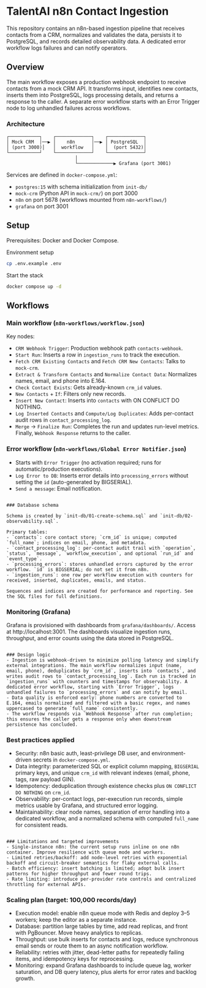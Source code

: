 # TalentAI n8n Contact Ingestion

This repository contains an n8n-based ingestion pipeline that receives contacts from a CRM, normalizes and validates the data, persists it to PostgreSQL, and records detailed observability data. A dedicated error workflow logs failures and can notify operators.

## Overview

The main workflow exposes a production webhook endpoint to receive contacts from a mock CRM API. It transforms input, identifies new contacts, inserts them into PostgreSQL, logs processing details, and returns a response to the caller. A separate error workflow starts with an Error Trigger node to log unhandled failures across workflows.

### Architecture
```
┌───────────┐    ┌─────────────┐    ┌─────────────┐
│ Mock CRM  │──▶ │    n8n      │──▶ │ PostgreSQL  │
│ (port 3000)│   │  workflow   │    │  (port 5432)│
└───────────┘    └─────────────┘    └─────────────┘
                         │
                         └─────────────▶ Grafana (port 3001)
```

Services are defined in `docker-compose.yml`:
- `postgres:15` with schema initialization from `init-db/`
- `mock-crm` (Python API in `mock-crm/`) on port 3000
- `n8n` on port 5678 (workflows mounted from `n8n-workflows/`)
- `grafana` on port 3001

## Setup

Prerequisites: Docker and Docker Compose.

Environment setup
```bash
cp .env.example .env
```

Start the stack
```bash
docker compose up -d
```

## Workflows

### Main workflow (`n8n-workflows/workflow.json`)
Key nodes:
- `CRM Webhook Trigger`: Production webhook path `contacts-webhook`.
- `Start Run`: Inserts a row in `ingestion_runs` to track the execution.
- `Fetch CRM Existing Contacts` and `Fetch CRM New Contacts`: Talks to `mock-crm`.
- `Extract & Transform Contacts` and `Normalize Contact Data`: Normalizes names, email, and phone into E.164.
- `Check Contact Exists`: Gets already-known `crm_id` values.
- `New Contacts` + `If`: Filters only new records.
- `Insert New Contact`: Inserts into `contacts` with ON CONFLICT DO NOTHING.
- `Log Inserted Contacts` and `Compute/Log Duplicates`: Adds per-contact audit rows in `contact_processing_log`.
- `Merge` → `Finalize Run`: Completes the run and updates run-level metrics. Finally, `Webhook Response` returns to the caller.

### Error workflow (`n8n-workflows/Global Error Notifier.json`)
- Starts with `Error Trigger` (no activation required; runs for automatic/production executions).
- `Log Error to DB`: Inserts error details into `processing_errors` without setting the `id` (auto-generated by BIGSERIAL).
- `Send a message`: Email notification.
```

### Database schema

Schema is created by `init-db/01-create-schema.sql` and `init-db/02-observability.sql`.

Primary tables:
- `contacts`: core contact store; `crm_id` is unique; computed `full_name`; indices on email, phone, and metadata.
- `contact_processing_log`: per-contact audit trail with `operation`, `status`, `message`, `workflow_execution`, and optional `run_id` and `event_type`.
- `processing_errors`: stores unhandled errors captured by the error workflow. `id` is BIGSERIAL; do not set it from n8n.
- `ingestion_runs`: one row per workflow execution with counters for received, inserted, duplicates, emails, and status.

Sequences and indices are created for performance and reporting. See the SQL files for full definitions.
```

### Monitoring (Grafana)

Grafana is provisioned with dashboards from `grafana/dashboards/`. Access at http://localhost:3001. The dashboards visualize ingestion runs, throughput, and error counts using the data stored in PostgreSQL.
```

### Design logic
- Ingestion is webhook-driven to minimize polling latency and simplify external integrations. The main workflow normalizes input (name, email, phone), deduplicates by `crm_id`, inserts into `contacts`, and writes audit rows to `contact_processing_log`. Each run is tracked in `ingestion_runs` with counters and timestamps for observability. A dedicated error workflow, starting with `Error Trigger`, logs unhandled failures to `processing_errors` and can notify by email.
- Data quality is enforced early: phone numbers are converted to E.164, emails normalized and filtered with a basic regex, and names uppercased to generate `full_name` consistently.
- The workflow responds via `Webhook Response` after run completion; this ensures the caller gets a response only when downstream persistence has concluded.
```

### Best practices applied
- Security: n8n basic auth, least-privilege DB user, and environment-driven secrets in `docker-compose.yml`.
- Data integrity: parameterized SQL or explicit column mapping, `BIGSERIAL` primary keys, and unique `crm_id` with relevant indexes (email, phone, tags, raw payload GIN).
- Idempotency: deduplication through existence checks plus `ON CONFLICT DO NOTHING` on `crm_id`.
- Observability: per-contact logs, per-execution run records, simple metrics usable by Grafana, and structured error logging.
- Maintainability: clear node names, separation of error handling into a dedicated workflow, and a normalized schema with computed `full_name` for consistent reads.
```

### Limitations and targeted improvements
- Single-instance n8n: the current setup runs inline on one n8n container. Improve resilience with queue mode and workers.
- Limited retries/backoff: add node-level retries with exponential backoff and circuit-breaker semantics for flaky external calls.
- Batch efficiency: insert batching is limited; adopt bulk insert patterns for higher throughput and fewer round trips.
- Rate limiting: introduce per-provider rate controls and centralized throttling for external APIs.
```

### Scaling plan (target: 100,000 records/day)
- Execution model: enable n8n queue mode with Redis and deploy 3–5 workers; keep the editor as a separate instance.
- Database: partition large tables by time, add read replicas, and front with PgBouncer. Move heavy analytics to replicas.
- Throughput: use bulk inserts for contacts and logs, reduce synchronous email sends or route them to an async notification workflow.
- Reliability: retries with jitter, dead-letter paths for repeatedly failing items, and idempotency keys for reprocessing.
- Monitoring: expand Grafana dashboards to include queue lag, worker saturation, and DB query latency, plus alerts for error rates and backlog growth.
```
